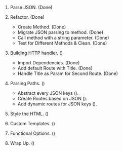 1. Parse JSON. (Done)
2. Refactor. (Done)
	- Create Method. (Done)
	- Migrate JSON parsing to method. (Done)
	- Call method with a string parameter. (Done)
	- Test for Different Methods & Clean. (Done)

3. Building HTTP handler. ()
	- Import Dependencies. (Done)
	- Add default Route with Title. (Done)
	- Handle Title as Param for Second Route. (Done)

4. Parsing Paths. ()
	- Abstract every JSON keys ().
	- Create Routes based on JSON ().
	- Add dynamic routes for JSON keys ().

5. Style the HTML. ()
6. Custom Templates. ()
7. Functional Options. ()
8. Wrap Up. ()

